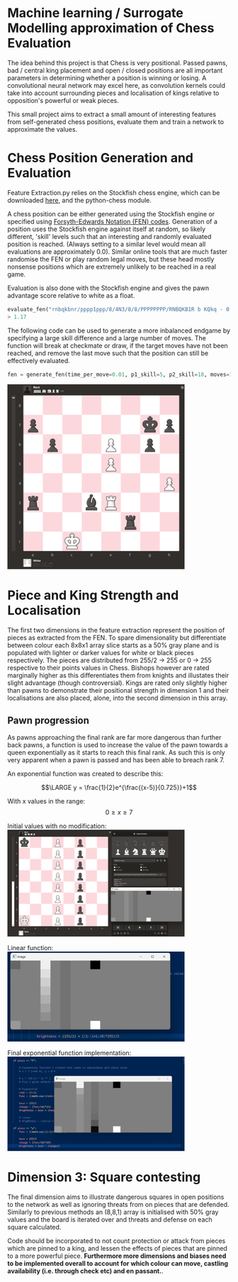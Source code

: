 # Machine learning / Surrogate Modelling approximation of Chess Evaluation

The idea behind this project is that Chess is very positional. Passed pawns, bad / central king placement and open / closed positions are all important parameters in determining whether a position is winning or losing.
A convolutional neural network may excel here, as convolution kernels could take into account surrounding pieces and localisation of kings relative to opposition's powerful or weak pieces.

This small project aims to extract a small amount of interesting features from self-generated chess positions, evaluate them and train a network to approximate the values.

# Chess Position Generation and Evaluation
Feature Extraction.py relies on the Stockfish chess engine, which can be downloaded [here](https://stockfishchess.org/download/), and the python-chess module.

A chess position can be either generated using the Stockfish engine or specified using [Forsyth-Edwards Notation (FEN) codes](https://en.wikipedia.org/wiki/Forsyth%E2%80%93Edwards_Notation).
Generation of a position uses the Stockfish engine against itself at random, so likely different, 'skill' levels such that an interesting and randomly evaluated position is reached. (Always setting to a similar level would mean all evaluations are approximately 0.0).
Similar online tools that are much faster randomise the FEN or play random legal moves, but these head mostly nonsense positions which are extremely unlikely to be reached in a real game.

Evaluation is also done with the Stockfish engine and gives the pawn advantage score relative to white as a float.
```python
evaluate_fen("rnbqkbnr/pppp1ppp/8/4N3/8/8/PPPPPPPP/RNBQKB1R b KQkq - 0 2")
> 1.17
```
The following code can be used to generate a more inbalanced endgame by specifying a large skill difference and a large number of moves.
The function will break at checkmate or draw, if the target moves have not been reached, and remove the last move such that the position can still be effectively evaluated.
```python
fen = generate_fen(time_per_move=0.01, p1_skill=5, p2_skill=18, moves=100)
```
<img src="media/m1.png" width="400">

# Piece and King Strength and Localisation
The first two dimensions in the feature extraction represent the position of pieces as extracted from the FEN.
To spare dimensionality but differentiate between colour each 8x8x1 array slice starts as a 50% gray plane and is populated with lighter or darker values for white or black pieces respectively.
The pieces are distributed from 255/2 -> 255 or 0 -> 255 respective to their points values in Chess.
Bishops however are rated marginally higher as this differentiates them from knights and illustates their slight advantage (though controversial).
Kings are rated only slightly higher than pawns to demonstrate their positional strength in dimension 1 and their localisations are also placed, alone, into the second dimension in this array.

## Pawn progression
As pawns approaching the final rank are far more dangerous than further back pawns, a function is used to increase the value of the pawn towards a queen exponentially as it starts to reach this final rank. As such this is only very apparent when a pawn is passed and has been able to breach rank 7.

An exponential function was created to describe this:

$$\LARGE y = \frac{1}{2}e^{\frac{(x-5)}{0.725}}+1$$

With x values in the range:
$$0 \geq x \geq 7$$

Initial values with no modification:  
<img src="media/Pawns.png" width="400">

Linear function:  
<img src="media/Linear.png" width="400">

Final exponential function implementation:  
<img src="media/Exponential.png" width="400">

# Dimension 3: Square contesting
The final dimension aims to illustrate dangerous squares in open positions to the network as well as ignoring threats from on pieces that are defended.
Similarly to previous methods an (8,8,1) array is initialised with 50% gray values and the board is iterated over and threats and defense on each square calculated.

Code should be incorporated to not count protection or attack from pieces which are pinned to a king, and lessen the effects of pieces that are pinned to a more powerful piece. **Furthermore more dimensions and biases need to be implemented overall to account for which colour can move, castling availability (i.e. through check etc) and en passant.**.


